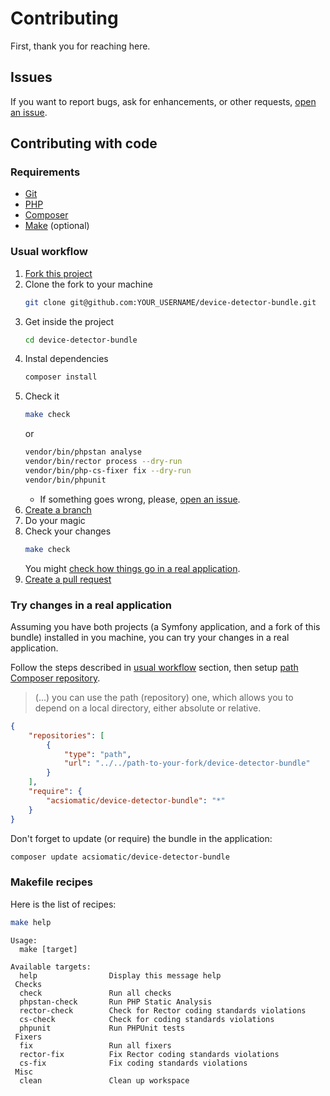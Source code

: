 # Contributing

First, thank you for reaching here.

## Issues

If you want to report bugs, ask for enhancements, or other requests, [open an issue].

## Contributing with code

### Requirements

- [Git]
- [PHP]
- [Composer]
- [Make] (optional)

### Usual workflow

1. [Fork this project]
2. Clone the fork to your machine
    ```bash
    git clone git@github.com:YOUR_USERNAME/device-detector-bundle.git
    ```
3. Get inside the project
    ```bash
    cd device-detector-bundle
    ```
4. Instal dependencies
    ```bash
    composer install
    ```
5. Check it
    ```bash
    make check
    ```
    or
    ```bash
    vendor/bin/phpstan analyse
    vendor/bin/rector process --dry-run
    vendor/bin/php-cs-fixer fix --dry-run
    vendor/bin/phpunit
    ```
    - If something goes wrong, please, [open an issue].
6. [Create a branch]
7. Do your magic
8. Check your changes
    ```bash
    make check
    ```
    You might [check how things go in a real application](#try-changes-in-a-real-application).
9. [Create a pull request]

### Try changes in a real application

Assuming you have both projects (a Symfony application, and a fork of this bundle) installed in you machine, you can try your changes in a real application.

Follow the steps described in [usual workflow](#usual-workflow) section, then setup [path Composer repository].

> (...) you can use the path (repository) one, which allows you to depend on a local directory, either absolute or relative.

```json
{
    "repositories": [
        {
            "type": "path",
            "url": "../../path-to-your-fork/device-detector-bundle"
        }
    ],
    "require": {
        "acsiomatic/device-detector-bundle": "*"
    }
}
```

Don't forget to update (or require) the bundle in the application:

```bash
composer update acsiomatic/device-detector-bundle
```

### Makefile recipes

Here is the list of recipes:

```bash
make help
```

```
Usage:
  make [target]

Available targets:
  help                Display this message help
 Checks
  check               Run all checks
  phpstan-check       Run PHP Static Analysis
  rector-check        Check for Rector coding standards violations
  cs-check            Check for coding standards violations
  phpunit             Run PHPUnit tests
 Fixers
  fix                 Run all fixers
  rector-fix          Fix Rector coding standards violations
  cs-fix              Fix coding standards violations
 Misc
  clean               Clean up workspace
```

[composer]: https://getcomposer.org/
[create a branch]: https://docs.github.com/en/free-pro-team@latest/github/collaborating-with-issues-and-pull-requests/creating-and-deleting-branches-within-your-repository
[create a pull request]: https://docs.github.com/en/free-pro-team@latest/github/collaborating-with-issues-and-pull-requests/creating-a-pull-request-from-a-fork
[fork this project]: https://docs.github.com/en/free-pro-team@latest/github/collaborating-with-issues-and-pull-requests/working-with-forks
[git]: https://git-scm.com/
[make]: https://www.gnu.org/software/make/
[open an issue]: https://docs.github.com/en/free-pro-team@latest/github/managing-your-work-on-github/creating-an-issue
[path Composer repository]: https://getcomposer.org/doc/05-repositories.md#path
[php]: https://www.php.net/

